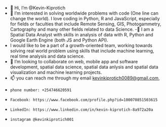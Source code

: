 - 👋 Hi, I’m @Kevin-Kiprotich
- 👀 I’m interested in solving worldwide problems with code (One line can change the world). I love coding in Python, R and JavaScript, especially for fields or faculties that include Remote Sensing, GIS, Photogammetry, Cartography and many other fields related to data Science.
-🌱  I am a Spatial Data Analyst with skills in analysis of data with R, Python and Google Earth Engine (both JS and Python API). 
-    I would like to be a part of a growth-oriented team, working towards solving real world problem using skills that include machine learning, real time analysis and data science. 
- 💞️ I’m looking to collaborate on web, mobile app and software development, spatial data science, spatial data anlysis and  spatial data 
visualization and machine learning projects.
- 📫 you can reach me through my email kevinkiprotich0089@gmail.com, 
-     phone number: +254746620591
-     Facebook: https://www.facebook.com/profile.php?id=100070851503615
-     LinkedIn: https://www.linkedin.com/in/kevin-kiprotich-8a972a20a
-     instagram @kevinkiprotich001
 
